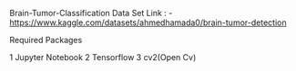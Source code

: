 Brain-Tumor-Classification
Data Set Link : - https://www.kaggle.com/datasets/ahmedhamada0/brain-tumor-detection

Required Packages

1 Jupyter Notebook 2 Tensorflow 3 cv2(Open Cv)
